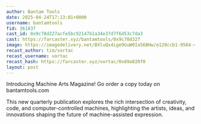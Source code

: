 ```yaml
---
author: Bantam Tools
date: 2025-04-24T17:13:01+0000
username: bantamtools
fid: 361837
cast_id: 0x9c78d327acfe5bc92147b1a34e37d7f6d53c7da3
cast: https://farcaster.xyz/bantamtools/0x9c78d327
image: https://imagedelivery.net/BXluQx4ige9GuW0Ia56BHw/e120ccb1-9564-45e3-78fd-a49d54d92400/original
recast_author: tim/vortac
recast_username: vortac
recast_hash: https://farcaster.xyz/vortac/0x89a020f0
layout: post
---
```


Introducing Machine Arts Magazine! Go order a copy today on bantamtools.com

This new quarterly publication explores the rich intersection of creativity, code, and computer-controlled machines, highlighting the artists, ideas, and innovations shaping the future of machine-assisted expression.

<img src='https://imagedelivery.net/BXluQx4ige9GuW0Ia56BHw/e120ccb1-9564-45e3-78fd-a49d54d92400/original' alt='' referrerpolicy='no-referrer'/>
